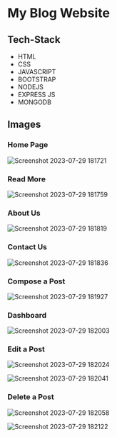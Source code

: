 # My Blog Website

## Tech-Stack
* HTML
* CSS
* JAVASCRIPT
* BOOTSTRAP
* NODEJS
* EXPRESS JS
* MONGODB

## Images

### Home Page
![Screenshot 2023-07-29 181721](https://github.com/riyadutta3/blogWebsite/assets/121787872/4b5b9d27-4af7-43b4-be75-c9b020d7c9ae)

### Read More
![Screenshot 2023-07-29 181759](https://github.com/riyadutta3/blogWebsite/assets/121787872/94bac090-fc13-426a-881d-5ba79c47b8c0)

### About Us
![Screenshot 2023-07-29 181819](https://github.com/riyadutta3/blogWebsite/assets/121787872/0c81a59c-f7c5-4838-9dea-26950aec9e70)

### Contact Us
![Screenshot 2023-07-29 181836](https://github.com/riyadutta3/blogWebsite/assets/121787872/ee8b3b15-cad7-4d90-92b3-5b1029b80a48)

### Compose a Post
![Screenshot 2023-07-29 181927](https://github.com/riyadutta3/blogWebsite/assets/121787872/816b320b-bfc1-4453-9e58-dacef4466e04)

### Dashboard
![Screenshot 2023-07-29 182003](https://github.com/riyadutta3/blogWebsite/assets/121787872/74df6b53-d1eb-4207-90cd-c1f290eb9a43)

### Edit a Post
![Screenshot 2023-07-29 182024](https://github.com/riyadutta3/blogWebsite/assets/121787872/272da3cb-4198-4f2b-983d-e614b89e83c7)

![Screenshot 2023-07-29 182041](https://github.com/riyadutta3/blogWebsite/assets/121787872/636ec00c-63f3-496d-b611-fe3d80f63536)

### Delete a Post
![Screenshot 2023-07-29 182058](https://github.com/riyadutta3/blogWebsite/assets/121787872/9619fa19-65df-4479-a519-db5f1b4c99a5)

![Screenshot 2023-07-29 182122](https://github.com/riyadutta3/blogWebsite/assets/121787872/2e4ce7d2-b3bd-453e-b1f9-4cb5c7c01bf4)


